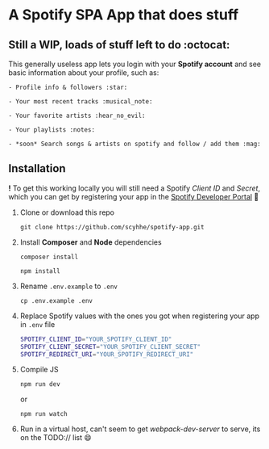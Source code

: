 # A Spotify SPA App that does stuff

## Still a WIP, loads of stuff left to do :octocat:

This generally useless app lets you login with your **Spotify account** and see basic information about your profile, such as:

    - Profile info & followers :star:

    - Your most recent tracks :musical_note:

    - Your favorite artists :hear_no_evil:

    - Your playlists :notes:

    - *soon* Search songs & artists on spotify and follow / add them :mag:

## Installation

**!** To get this working locally you will still need a Spotify *Client ID* and *Secret*, which you can get by registering your app in
the [Spotify Developer Portal](https://developer.spotify.com/) :seedling:

1. Clone or download this repo

    `git clone https://github.com/scyhhe/spotify-app.git`

1. Install **Composer** and **Node** dependencies

    `composer install`

    `npm install`

1. Rename `.env.example` to `.env`

    `cp .env.example .env`

1. Replace Spotify values with the ones you got when registering your app in `.env` file

    ```bash
    SPOTIFY_CLIENT_ID="YOUR_SPOTIFY_CLIENT_ID"
    SPOTIFY_CLIENT_SECRET="YOUR_SPOTIFY_CLIENT_SECRET"
    SPOTIFY_REDIRECT_URI="YOUR_SPOTIFY_REDIRECT_URI"
    ```

1. Compile JS

    `npm run dev` 
    
    or

    `npm run watch`


1. Run in a virtual host, can't seem to get *webpack-dev-server* to serve, its on the TODO:// list :smile:




